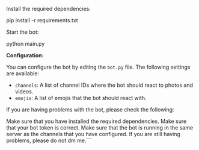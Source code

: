 Install the required dependencies:

pip install -r requirements.txt

 Start the bot:

python main.py


**Configuration:**

You can configure the bot by editing the `bot.py` file. The following settings are available:

* `channels`: A list of channel IDs where the bot should react to photos and videos.
* `emojis`: A list of emojis that the bot should react with.

If you are having problems with the bot, please check the following:

Make sure that you have installed the required dependencies.
Make sure that your bot token is correct.
Make sure that the bot is running in the same server as the channels that you have configured.
If you are still having problems, please do not dm me.```
